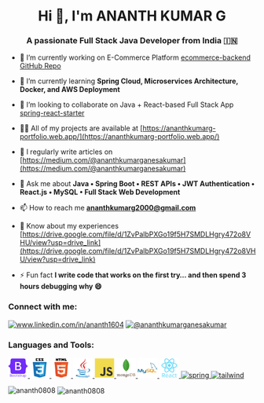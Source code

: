 <h1 align="center">Hi 👋, I'm ANANTH KUMAR G</h1>
<h3 align="center">A passionate Full Stack Java Developer from India 🇮🇳</h3>

- 🔭 I’m currently working on E-Commerce Platform [ecommerce-backend GitHub Repo](https://github.com/ANANTH0808/ecommerce-backend)

- 🌱 I’m currently learning **Spring Cloud, Microservices Architecture, Docker, and AWS Deployment**

- 👯 I’m looking to collaborate on Java + React-based Full Stack App [spring-react-starter](https://github.com/ANANTH0808)

- 👨‍💻 All of my projects are available at [https://ananthkumarg-portfolio.web.app/](https://ananthkumarg-portfolio.web.app/)

- 📝 I regularly write articles on [https://medium.com/@ananthkumarganesakumar](https://medium.com/@ananthkumarganesakumar)

- 💬 Ask me about **Java • Spring Boot • REST APIs • JWT Authentication • React.js • MySQL • Full Stack Web Development**

- 📫 How to reach me **ananthkumarg2000@gmail.com**

- 📄 Know about my experiences [https://drive.google.com/file/d/1ZvPalbPXGo19f5H7SMDLHgry472o8VHU/view?usp=drive_link](https://drive.google.com/file/d/1ZvPalbPXGo19f5H7SMDLHgry472o8VHU/view?usp=drive_link)

- ⚡ Fun fact **I write code that works on the first try… and then spend 3 hours debugging why 😄**

<h3 align="left">Connect with me:</h3>
<p align="left">
<a href="https://linkedin.com/in/www.linkedin.com/in/ananth1604" target="blank"><img align="center" src="https://raw.githubusercontent.com/rahuldkjain/github-profile-readme-generator/master/src/images/icons/Social/linked-in-alt.svg" alt="www.linkedin.com/in/ananth1604" height="30" width="40" /></a>
<a href="https://medium.com/@ananthkumarganesakumar" target="blank"><img align="center" src="https://raw.githubusercontent.com/rahuldkjain/github-profile-readme-generator/master/src/images/icons/Social/medium.svg" alt="@ananthkumarganesakumar" height="30" width="40" /></a>
</p>

<h3 align="left">Languages and Tools:</h3>
<p align="left"> <a href="https://getbootstrap.com" target="_blank" rel="noreferrer"> <img src="https://raw.githubusercontent.com/devicons/devicon/master/icons/bootstrap/bootstrap-plain-wordmark.svg" alt="bootstrap" width="40" height="40"/> </a> <a href="https://www.w3schools.com/css/" target="_blank" rel="noreferrer"> <img src="https://raw.githubusercontent.com/devicons/devicon/master/icons/css3/css3-original-wordmark.svg" alt="css3" width="40" height="40"/> </a> <a href="https://www.w3.org/html/" target="_blank" rel="noreferrer"> <img src="https://raw.githubusercontent.com/devicons/devicon/master/icons/html5/html5-original-wordmark.svg" alt="html5" width="40" height="40"/> </a> <a href="https://www.java.com" target="_blank" rel="noreferrer"> <img src="https://raw.githubusercontent.com/devicons/devicon/master/icons/java/java-original.svg" alt="java" width="40" height="40"/> </a> <a href="https://developer.mozilla.org/en-US/docs/Web/JavaScript" target="_blank" rel="noreferrer"> <img src="https://raw.githubusercontent.com/devicons/devicon/master/icons/javascript/javascript-original.svg" alt="javascript" width="40" height="40"/> </a> <a href="https://www.mongodb.com/" target="_blank" rel="noreferrer"> <img src="https://raw.githubusercontent.com/devicons/devicon/master/icons/mongodb/mongodb-original-wordmark.svg" alt="mongodb" width="40" height="40"/> </a> <a href="https://www.mysql.com/" target="_blank" rel="noreferrer"> <img src="https://raw.githubusercontent.com/devicons/devicon/master/icons/mysql/mysql-original-wordmark.svg" alt="mysql" width="40" height="40"/> </a> <a href="https://reactjs.org/" target="_blank" rel="noreferrer"> <img src="https://raw.githubusercontent.com/devicons/devicon/master/icons/react/react-original-wordmark.svg" alt="react" width="40" height="40"/> </a> <a href="https://spring.io/" target="_blank" rel="noreferrer"> <img src="https://www.vectorlogo.zone/logos/springio/springio-icon.svg" alt="spring" width="40" height="40"/> </a> <a href="https://tailwindcss.com/" target="_blank" rel="noreferrer"> <img src="https://www.vectorlogo.zone/logos/tailwindcss/tailwindcss-icon.svg" alt="tailwind" width="40" height="40"/> </a> </p>

<p><img align="left" src="https://github-readme-stats.vercel.app/api/top-langs?username=ananth0808&show_icons=true&locale=en&layout=compact" alt="ananth0808" /></p>

<p>&nbsp;<img align="center" src="https://github-readme-stats.vercel.app/api?username=ananth0808&show_icons=true&locale=en" alt="ananth0808" /></p>
